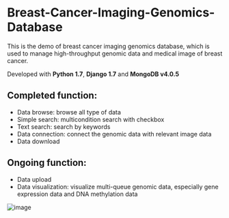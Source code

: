 # Breast-Cancer-Imaging-Genomics-Database
This is the demo of breast cancer imaging genomics database, which is used to manage high-throughput genomic data and medical image of breast cancer.

Developed with **Python 1.7**, **Django 1.7** and **MongoDB v4.0.5**

## Completed function:
- Data browse: browse all type of data
- Simple search: multicondition search with checkbox
- Text search: search by keywords
- Data connection: connect the genomic data with relevant image data
- Data download

## Ongoing function:
- Data upload
- Data visualization: visualize  multi-queue genomic data, especially gene expression data and DNA methylation data


![image](https://github.com/champagne-supernova/breast-cancer-database/tree/master/breat%20cancer/1553068853(1).png)
